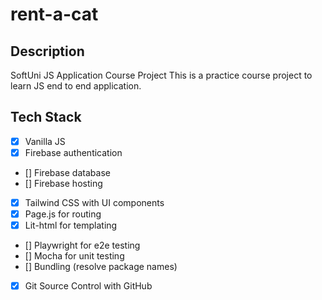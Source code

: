 # rent-a-cat

## Description
SoftUni JS Application Course Project
This is a practice course project to learn JS end to end application.

## Tech Stack
- [X] Vanilla JS
- [X] Firebase authentication
- [] Firebase database
- [] Firebase hosting
- [X] Tailwind CSS with UI components
- [X] Page.js for routing
- [X] Lit-html for templating
- [] Playwright for e2e testing
- [] Mocha for unit testing
- [] Bundling (resolve package names)
- [X] Git Source Control with GitHub

##
